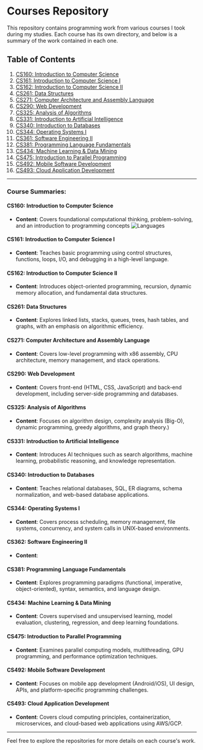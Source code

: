# Courses Repository

This repository contains programming work from various courses I took during my studies. Each course has its own directory, and below is a summary of the work contained in each one.

## Table of Contents
1. [CS160: Introduction to Computer Science](https://github.com/ConnorBaldes/cs160.git)
2. [CS161: Introduction to Computer Science I](https://github.com/ConnorBaldes/cs161.git)
3. [CS162: Introduction to Computer Science II]( https://github.com/ConnorBaldes/cs162.git)
4. [CS261: Data Structures](https://github.com/ConnorBaldes/cs261.git)
5. [CS271: Computer Architecture and Assembly Language](https://github.com/ConnorBaldes/cs271.git)
6. [CS290: Web Development](https://github.com/ConnorBaldes/cs290.git)
7. [CS325: Analysis of Algorithms](https://github.com/ConnorBaldes/cs325.git)
8. [CS331: Introduction to Artificial Intelligence](https://github.com/ConnorBaldes/cs331.git)
9. [CS340: Introduction to Databases](https://github.com/ConnorBaldes/cs340.git)
10. [CS344: Operating Systems I](https://github.com/ConnorBaldes/cs344.git)
11. [CS361: Software Engineering II](https://github.com/ConnorBaldes/cs362.git)
12. [CS381: Programming Language Fundamentals](https://github.com/ConnorBaldes/cs381.git)
13. [CS434: Machine Learning & Data Mining](https://github.com/ConnorBaldes/cs434.git)
14. [CS475: Introduction to Parallel Programming](https://github.com/ConnorBaldes/cs475.git)
15. [CS492: Mobile Software Development]( https://github.com/ConnorBaldes/cs492.git)
16. [CS493: Cloud Application Development](https://github.com/ConnorBaldes/cs493.git)

---

### Course Summaries:

#### **CS160: Introduction to Computer Science**
- **Content**: Covers foundational computational thinking, problem-solving, and an introduction to programming concepts
![Languages](https://img.shields.io/github/languages/top/ConnorBaldes/cs340)



#### **CS161: Introduction to Computer Science I**
- **Content**: Teaches basic programming using control structures, functions, loops, I/O, and debugging in a high-level language.

#### **CS162: Introduction to Computer Science II**
- **Content**: Introduces object-oriented programming, recursion, dynamic memory allocation, and fundamental data structures.

#### **CS261: Data Structures**
- **Content**: Explores linked lists, stacks, queues, trees, hash tables, and graphs, with an emphasis on algorithmic efficiency.

#### **CS271: Computer Architecture and Assembly Language**
- **Content**: Covers low-level programming with x86 assembly, CPU architecture, memory management, and stack operations.

#### **CS290: Web Development**
- **Content**: Covers front-end (HTML, CSS, JavaScript) and back-end development, including server-side programming and databases.

#### **CS325: Analysis of Algorithms**
- **Content**: Focuses on algorithm design, complexity analysis (Big-O), dynamic programming, greedy algorithms, and graph theory.)

#### **CS331: Introduction to Artificial Intelligence**
- **Content**: Introduces AI techniques such as search algorithms, machine learning, probabilistic reasoning, and knowledge representation.

#### **CS340: Introduction to Databases**
- **Content**: Teaches relational databases, SQL, ER diagrams, schema normalization, and web-based database applications.

#### **CS344: Operating Systems I**
- **Content**: Covers process scheduling, memory management, file systems, concurrency, and system calls in UNIX-based environments.

#### **CS362: Software Engineering II**
- **Content**: 

#### **CS381: Programming Language Fundamentals**
- **Content**: Explores programming paradigms (functional, imperative, object-oriented), syntax, semantics, and language design.

#### **CS434: Machine Learning & Data Mining**
- **Content**: Covers supervised and unsupervised learning, model evaluation, clustering, regression, and deep learning foundations.

#### **CS475: Introduction to Parallel Programming**
- **Content**: Examines parallel computing models, multithreading, GPU programming, and performance optimization techniques.

#### **CS492: Mobile Software Development**
- **Content**: Focuses on mobile app development (Android/iOS), UI design, APIs, and platform-specific programming challenges.

#### **CS493: Cloud Application Development**
- **Content**: Covers cloud computing principles, containerization, microservices, and cloud-based web applications using AWS/GCP.

---

Feel free to explore the repositories for more details on each course's work.

